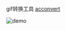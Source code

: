 
gif转换工具
[acconvert](https://www.aconvert.com/)


![demo](https://github.com/sidleciel/progress-polyline/gif/m43qd-2wiko.gif)
